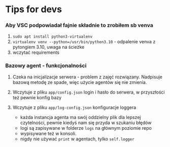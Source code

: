 # Tips for devs

### Aby VSC podpowiadał fajnie składnie to zrobiłem sb venva

1. `sudo apt install python3-virtualenv`
2. `virtualenv venv --python=/usr/bin/python3.10` - odpalenie venva z pytongiem 3.10, uwaga na ścieżke
3. wczytać requirements

### Bazowy agent - funkcjonalności

1. Czeka na inicjalizacje serwera - problem z zajęć rozwiązany. Nadpisuje bazową metodę ze spade, więc użycie agentów się nie zmienia.
2. Wczytuje z pliku `app/config.json` login i hasło do serwera, w przyszłości też pewnie konfig bazy
3. Wczytuje z pliku `app/log-config.json` konfiguracje loggera

   - każda instancja agenta ma swój oddzielny plik dla lepszej czytelności, pewnie kiedyś nam się przyda w szukaniu błędów
   - logi są zapisywane w folderze `logs` na głównym poziomie repo
   - wypisywane też w konsoli.
   - nigdy nie używać `print` w agentach, tylko `self.logger`
